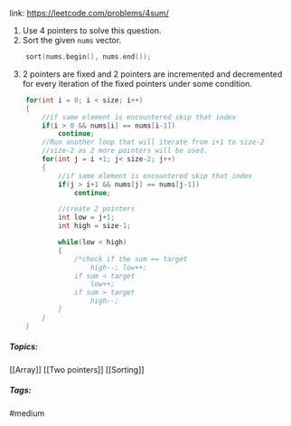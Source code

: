 link: https://leetcode.com/problems/4sum/

1. Use 4 pointers to solve this question.
2. Sort the given `nums` vector.
```cpp
	sort(nums.begin(), nums.end());
```
3. 2 pointers are fixed and 2 pointers are incremented and decremented for every iteration of the fixed pointers under some condition.
```cpp
	for(int i = 0; i < size; i++)
	{
		//if same element is encountered skip that index
		if(i > 0 && nums[i] == nums[i-1])
			continue;
		//Run another loop that will iterate from i+1 to size-2
		//size-2 as 2 more pointers will be used.
		for(int j = i +1; j< size-2; j++)
		{
			//if same element is encountered skip that index
			if(j > i+1 && nums[j] == nums[j-1])
				continue;

			//create 2 pointers
			int low = j+1;
			int high = size-1;

			while(low < high)
			{
				/*check if the sum == target
					high--; low++;
				if sum < target
					low++;
				if sum > target
					high--;
			}
		}
	}
```

##### Topics:
[[Array]] [[Two pointers]] [[Sorting]]

##### Tags:
#medium 
